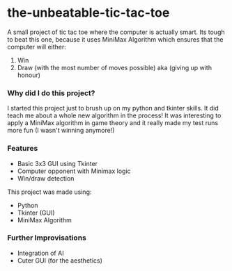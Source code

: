 # the-unbeatable-tic-tac-toe

A small project of tic tac toe where the computer is actually smart.
Its tough to beat this one, because it uses MiniMax Algorithm which ensures that the computer will either:
1) Win 
2) Draw (with the most number of moves possible) aka (giving up with honour)

### Why did I do this project?
I started this project just to brush up on my python and tkinter skills. It did teach me about a whole new
algorithm in the process! It was interesting to apply a MiniMax algorithm in game theory and it really made my
test runs more fun (I wasn't winning anymore!) 

### Features
- Basic 3x3 GUI using Tkinter  
- Computer opponent with Minimax logic   
- Win/draw detection

This project was made using:
- Python
- Tkinter (GUI)
- MiniMax Algorithm

### Further Improvisations
- Integration of AI
- Cuter GUI (for the aesthetics)

